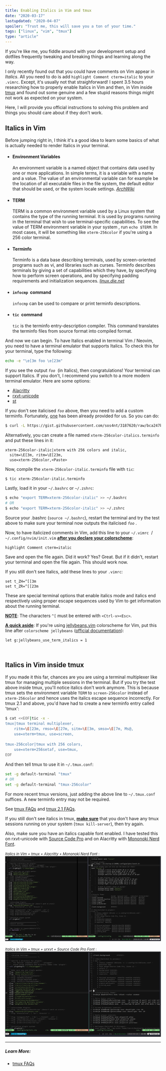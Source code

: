 ```yaml
---
title: Enabling Italics in Vim and tmux
date: "2020-03-17"
lastupdated: "2020-04-07"
spoiler: "Trust me, this will save you a ton of your time."
tags: ["linux", "vim", "tmux"]
type: "article"
---
```


If you're like me, you fiddle around with your development setup and dotfiles frequently tweaking and breaking things and learning along the way.

I only recently found out that you could have comments on Vim appear in _Italics_. All you need to do is add `highlight Comment cterm=italic` to your `.vimrc`. Except, it's usually not that straighforward! I spent 3.5 hours researching how to properly enable Italics in Vim and then, in Vim inside [tmux](https://github.com/tmux/tmux) and found out some genuine and a few stupid reasons things might not work as expected on your system.

Here, I will provide you official instructions to solving this problem and things you should care about if they don't work.

## Italics in Vim

Before jumping right in, I think it's a good idea to learn some basics of what is actually needed to render Italics in your terminal.

- #### Environment Variables

  An environment variable is a named object that contains data used by one or more applications. In simple terms, it is a variable with a name and a value. The value of an environmental variable can for example be the location of all executable files in the file system, the default editor that should be used, or the system locale settings. [_ArchWiki_](https://wiki.archlinux.org/index.php/Environment_variables)

- #### TERM

  TERM is a common environment variable used by a Linux system that contains the type of the running terminal. It is used by programs running in the terminal that wish to use terminal-specific capabilities. To see the value of TERM environment variable in your system , run `echo $TERM`. In most cases, it will be something like `xterm-256color` if you're using a 256 color terminal.

- #### Terminfo

  Terminfo is a data base describing terminals, used by screen-oriented programs such as vi, and libraries such as curses. Terminfo describes terminals by giving a set of capabilities which they have, by specifying how to perform screen operations, and by specifying padding requirements and initialization sequences. [_linux.die.net_](https://linux.die.net/man/5/terminfo)

- #### `infocmp` &nbsp;command

  `infocmp` can be used to compare or print terminfo descriptions.

- #### `tic` &nbsp;command

  `tic` is the terminfo entry-description compiler. This command translates the terminfo files from source format into compiled format.

And now we can begin. To have Italics enabled in terminal Vim / Neovim, you need to have a terminal emulator that supports Italics. To check this for your terminal, type the following:

```bash
echo -e "\e[3m foo \e[23m"
```

If you see the output _`foo`_ &nbsp;(in Italics), then congratulations! Your terminal can support Italics. If you don't, I recommend you switch to a more modern terminal emulator. Here are some options:

- [Alacritty](https://github.com/jwilm/alacritty)
- [rxvt-unicode](http://software.schmorp.de/pkg/rxvt-unicode.html)
- [st](https://git.suckless.org/)

If you don't see italicised _`foo`_ above, then you need to add a custom terminfo. Fortunately, [one](https://gist.github.com/sos4nt/3187620) has been already provided for us. So you can do:

```bash
$ curl -L https://gist.githubusercontent.com/sos4nt/3187620/raw/bca247b4f86da6be4f60a69b9b380a11de804d1e/xterm-256color-italic.terminfo -o xterm-256color-italic.terminfo
```

Alternatively, you can create a file named `xterm-256color-italics.terminfo` and put these lines in it:

```
xterm-256color-italic|xterm with 256 colors and italic,
  sitm=\E[3m, ritm=\E[23m,
  use=xterm-256color,<Paste>
```

Now, compile the `xterm-256color-italic.terminfo` file with `tic`:

```bash
$ tic xterm-256color-italic.terminfo
```

Lastly, load it in your `~/.bashrc` or `~/.zshrc`:

```bash
$ echo "export TERM=xterm-256color-italic" >> ~/.bashrc
# OR
$ echo "export TERM=xterm-256color-italic" >> ~/.zshrc
```

Source your .bashrc (`source ~/.bashrc`), restart the terminal and try the test above to make sure your terminal now outputs the italicised _`foo`_ .

Now, to have italicized comments in Vim, add this line to your `~/.vimrc` &nbsp;/ `~/.config/nvim/init.vim` <u>**after you declare your colorscheme**</u>:

```
highlight Comment cterm=italic
```

Save and open the file again. Did it work? Yes? Great. But if it didn't, restart your terminal and open the file again. This should work now.

If you still don't see Italics, add these lines to your `.vimrc`:

```
set t_ZH=^[[3m
set t_ZR=^[[23m
```

These are special terminal options that enable italics mode and italics end respectively using proper escape sequences used by Vim to get information about the running terminal.

<u>**NOTE**</u>: The characters `^[` must be entered with `<Ctrl-v><Esc>`.

<u>**A quick aside**</u>: If you're using [jellybeans.vim](https://github.com/nanotech/jellybeans.vim) colorscheme for Vim, put this line after `colorscheme jellybeans` ([official documentation](https://github.com/nanotech/jellybeans.vim#italics)):

```
let g:jellybeans_use_term_italics = 1
```

<br />

## Italics in Vim inside tmux

If you made it this far, chances are you are using a terminal multiplexer like tmux for managing multiple sessions in the terminal. But if you try the test above inside tmux, you'll notice italics don't work anymore. This is because tmux sets the environment variable `TERM` to `screen-256color` instead of `xterm-256color` and hence uses the italics escape sequence incorrectly. For tmux 2.1 and above, you'd have had to create a new terminfo entry called 'tmux':

```bash
$ cat <<EOF|tic -x -
tmux|tmux terminal multiplexer,
    ritm=\E[23m, rmso=\E[27m, sitm=\E[3m, smso=\E[7m, Ms@,
    use=xterm+tmux, use=screen,

tmux-256color|tmux with 256 colors,
    use=xterm+256setaf, use=tmux,
EOF
```

And then tell tmux to use it in `~/.tmux.conf`:

```bash
set -g default-terminal "tmux"
# OR
set -g default-terminal "tmux-256color"
```

For more recent tmux versions, just adding the above line to `~/.tmux.conf` suffices. A new terminfo entry may not be required.

See [tmux FAQs](https://github.com/tmux/tmux/wiki/FAQ#i-dont-see-italics-or-italics-and-reverse-are-the-wrong-way-round) and [tmux 2.1 FAQs](https://github.com/tmux/tmux/blob/2.1/FAQ#L355-L383).

If you still don't see italics in tmux, <u>**make sure**</u> that you don't have any tmux sessions running on your system (`tmux kill-server`), then try again.

Also, make sure you have an italics capable font enabled. I have tested this on rxvt-unicode with [Source Code Pro](https://github.com/adobe-fonts/source-code-pro) and on Alacritty with [Mononoki Nerd Font](https://github.com/ryanoasis/nerd-fonts).

<small>_Italics in Vim + tmux + Alacritty + Mononoki Nerd Font_ :</small>
![italics in Vim+tmux+urxvt](vim-tmux-italics-alacritty-mononoki-nerd.png)

<small>_Italics in Vim + tmux + urxvt + Source Code Pro Font_ :</small>
![italics in Vim+tmux+Alacritty](vim-tmux-italics-urxvt-source-code-pro.png)

---

##### Learn More:

- [tmux FAQs](https://github.com/tmux/tmux/wiki/FAQ)
